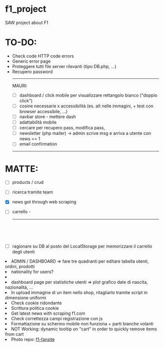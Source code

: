 # f1_project
SAW project about F1

# TO-DO:
<ul>
<li>Check code HTTP code errors</li>
<li>Generic error page</li>
<li>Proteggere tutti file server rilevanti (tipo DB.php, ...)</li>
<li>Recupero password</li>


<hr>

MAURI:
- [ ] dashboard / click mobile per visualizzare rettangolo bianco ("doppio click")
- [ ] cosine necessarie x accessibilità (es. alt nelle immagini, + test con browser accessibile, ...)
- [ ] navbar store - mettere dash
- [ ] adattabilità mobile
- [ ] cercare per recupero pass, modifica pass, 
- [ ] newsletter (php mailer) -> admin scrive msg e arriva a utente con news == 1
- [ ] email confirmation
<hr>
</ul>

# MATTE:
- [ ] products / crud
- [ ] ricerca tramite team
- [X] news got through web scraping
- [ ] carrello
-<hr>


<br><br><br>
- [ ] ragionare su DB al posto del LocalStorage per memorizzare il carrello degli utenti
<li>ADMIN / DASHBOARD => fare tre quadranti per editare tabella utenti, ordini, prodotti</li>
<li>nationality for users?</li>
<li><meta name="viewport" content="width=device-width, height=device-height, initial-scale=1.0, maximum-scale=1.0" /></li>
<li>dashboard page per statistiche utenti => plot grafico date di nascita, nazionalità, ...</li>
<li>In upload immagine di un item nello shop, ritagliarlo tramite script in dimensione uniformi</li>
<li>Check cookie ridondante </li>
<li>Scrittura politica cookie</li>
<li>Get latest news with scraping f1.com</li>
<li>Check correttezza campi registrazione con js</li>
<li>Formattazione su schermo mobile non funziona + parti bianche volanti</li>
<li>NOT Working: dynamic tooltip on "cart" in order to quickly remove items from cart</li>

<li>Photo repo: <a href="https://www.f1-fansite.com/">f1-fansite</a></li>

